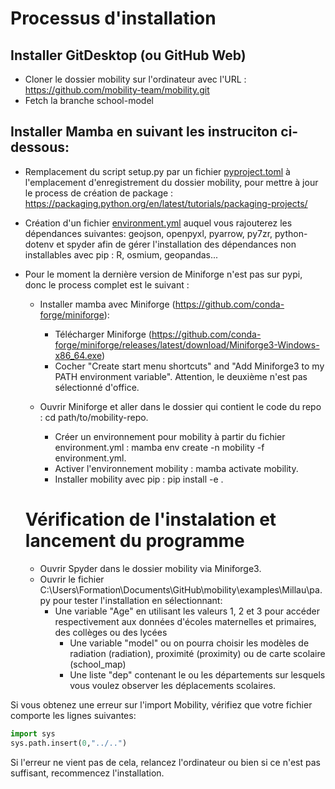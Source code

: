 # Processus d'installation


## Installer GitDesktop (ou GitHub Web)

 - Cloner le dossier mobility sur l'ordinateur avec l'URL : https://github.com/mobility-team/mobility.git
 - Fetch la branche school-model
 
 
## Installer Mamba en suivant les instruciton ci-dessous:

- Remplacement du script setup.py par un fichier [pyproject.toml](https://github.com/mobility-team/mobility/blob/stage-2-model/pyproject.toml) à l'emplacement d'enregistrement du dossier mobility, pour mettre à jour le process de création de package : https://packaging.python.org/en/latest/tutorials/packaging-projects/
- Création d'un fichier [environment.yml](https://github.com/mobility-team/mobility/blob/stage-2-model/environment.yml) auquel vous rajouterez les dépendances suivantes: geojson, openpyxl, pyarrow, py7zr, python-dotenv et spyder afin de gérer l'installation des dépendances non installables avec pip : R, osmium, geopandas...
- Pour le moment la dernière version de Miniforge n'est pas sur pypi, donc le process complet est le suivant :
	- Installer mamba avec Miniforge (https://github.com/conda-forge/miniforge):
		- Télécharger Miniforge (https://github.com/conda-forge/miniforge/releases/latest/download/Miniforge3-Windows-x86_64.exe)
		- Cocher "Create start menu shortcuts" and "Add Miniforge3 to my PATH environment variable". Attention, le deuxième n'est pas sélectionné d'office.
 
  	- Ouvrir Miniforge et aller dans le dossier qui contient le code du repo : cd path/to/mobility-repo.
        - Créer un environnement pour mobility à partir du fichier environment.yml : mamba env create -n mobility -f environment.yml.
        - Activer l'environnement mobility : mamba activate mobility.
        - Installer mobility avec pip : pip install -e .
  	 
  	       
  # Vérification de l'instalation et lancement du programme
  
  - Ouvrir Spyder dans le dossier mobility via Miniforge3.
  - Ouvrir le fichier C:\Users\Formation\Documents\GitHub\mobility\examples\Millau\pa.py pour tester l'installation en sélectionnant:
  	- Une variable "Age" en utilisant les valeurs 1, 2 et 3 pour accéder respectivement aux données d'écoles maternelles et primaires, des collèges ou des lycées
     	- Une variable "model" ou on pourra choisir les modèles de radiation (radiation), proximité (proximity) ou de carte scolaire (school_map)
        - Une liste "dep" contenant le ou les départements sur lesquels vous voulez observer les déplacements scolaires.

Si vous obtenez une erreur sur l'import Mobility, vérifiez que votre fichier comporte les lignes suivantes: 
```python
import sys
sys.path.insert(0,"../..")
```
Si l'erreur ne vient pas de cela, relancez l'ordinateur ou bien si ce n'est pas suffisant, recommencez l'installation.
